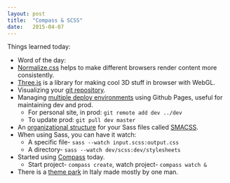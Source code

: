 ```yaml
---
layout: post
title:  "Compass & SCSS"
date:   2015-04-07
---
```

Things learned today:

* Word of the day: 
* [Normalize.css](http://necolas.github.io/normalize.css/) helps to make different browsers render content more consistently.
* [Three.js](http://threejs.org/docs/#Manual/Introduction/Creating_a_scene) is a library for making cool 3D stuff in browser with WebGL.
* Visualizing your [git repository](http://think-like-a-git.net/sections/graphs-and-git/visualizing-your-git-repository.html).
* Managing [multiple deploy environments](http://webcache.googleusercontent.com/search?q=cache:1LQ-B2U3DgsJ:indelible.io/blog/2013/07/26/jekyll-deploy-script.html&hl=en&gl=us&strip=1) using Github Pages, useful for maintaining dev and prod.
	* For personal site, in prod: ```git remote add dev ../dev```
	* To update prod: ```git pull dev master```
* An [organizational structure](https://www.youtube.com/watch?v=6co781JgoqQ) for your Sass files called [SMACSS](https://github.com/jonathanpath/SASS-SMACSS).
* When using Sass, you can have it watch:
	* A specific file- ```sass --watch input.scss:output.css```
	* A directory- ```sass --watch dev/scss:dev/stylesheets```
* Started using [Compass](http://compass-style.org/help/tutorials/) today.
	* Start project- ```compass create```, watch project- ```compass watch &```
* There is a [theme park](https://vimeo.com/76694540) in Italy made mostly by one man.